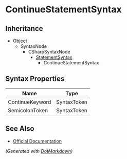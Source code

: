 # ContinueStatementSyntax

## Inheritance

* Object
  * SyntaxNode
    * CSharpSyntaxNode
      * [StatementSyntax](StatementSyntax.md)
        * ContinueStatementSyntax

## Syntax Properties

| Name            | Type        |
| --------------- | ----------- |
| ContinueKeyword | SyntaxToken |
| SemicolonToken  | SyntaxToken |

## See Also

* [Official Documentation](https://docs.microsoft.com/en-us/dotnet/api/microsoft.codeanalysis.csharp.syntax.continuestatementsyntax)


*\(Generated with [DotMarkdown](http://github.com/JosefPihrt/DotMarkdown)\)*
